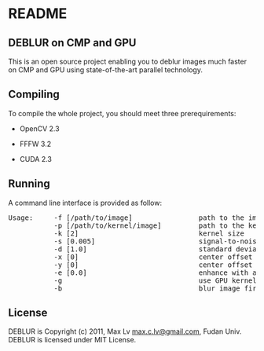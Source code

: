 README
======

DEBLUR on CMP and GPU
---------------------
This is an open source project enabling you to deblur images much faster on CMP
and GPU using state-of-the-art parallel technology.

Compiling
---------
To compile the whole project, you should meet three prerequirements:

* OpenCV 2.3

* FFFW 3.2

* CUDA 2.3

Running
-------
A command line interface is provided as follow:

<pre>
Usage:     -f [/path/to/image]                path to the image file
           -p [/path/to/kernel/image]         path to the kernel image
           -k [2]                             kernel size
           -s [0.005]                         signal-to-noise ratio
           -d [1.0]                           standard deviation
           -x [0]                             center offset X
           -y [0]                             center offset Y
           -e [0.0]                           enhance with a gamma value
           -g                                 use GPU kernel
           -b                                 blur image first
</pre>

License
-------
DEBLUR is Copyright (c) 2011, Max Lv <max.c.lv@gmail.com>, Fudan Univ. 
DEBLUR is licensed under MIT License.

